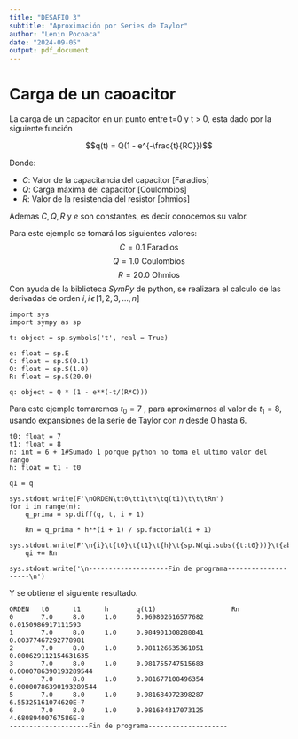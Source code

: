 ```yaml
---
title: "DESAFIO 3"
subtitle: "Aproximación por Series de Taylor"
author: "Lenin Pocoaca"
date: "2024-09-05"
output: pdf_document
---
```


# Carga de un caoacitor
La carga de un capacitor en un punto entre 
t=0 y t > 0, esta dado por la siguiente función

$$q(t) = Q(1 - e^{-\frac{t}{RC}})$$

Donde:
- $C$: Valor de la capacitancia del capacitor [Faradios]
- $Q$: Carga máxima del capacitor [Coulombios]
- $R$: Valor de la resistencia del resistor [ohmios]

Ademas $C, Q, R \text{ y } e$ son constantes, es decir conocemos su valor.

Para este ejemplo se tomará los siguientes valores:
$$C = 0.1\text{ Faradios}$$
$$Q = 1.0\text{ Coulombios}$$
$$R = 20.0\text{ Ohmios}$$
Con ayuda de la biblioteca $SymPy$ de python, se realizara el calculo de las derivadas de orden $i, i \,\epsilon\,[1, 2, 3, ..., n]$

```{python, collapse = TRUE, echo = FALSE}
import sys
import sympy as sp

t: object = sp.symbols('t', real = True)

e: float = sp.E
C: float = sp.S(0.1)
Q: float = sp.S(1.0)
R: float = sp.S(20.0)

q: object = Q * (1 - e**(-t/(R*C)))
```

Para este ejemplo tomaremos $t_{0}=7$ , para aproximarnos al valor de $t_{1}=8$, usando expansiones de la serie de Taylor con $n$ desde 0 hasta 6. 

```{python, collapse = TRUE, echo = FALSE}
t0: float = 7
t1: float = 8
n: int = 6 + 1#Sumado 1 porque python no toma el ultimo valor del rango
h: float = t1 - t0

q1 = q

sys.stdout.write(F'\nORDEN\tt0\tt1\th\tq(t1)\t\t\tRn')
for i in range(n):
    q_prima = sp.diff(q, t, i + 1)
    
    Rn = q_prima * h**(i + 1) / sp.factorial(i + 1)
    sys.stdout.write(F'\n{i}\t{t0}\t{t1}\t{h}\t{sp.N(qi.subs({t:t0}))}\t{abs(sp.N(Rn.subs({t:t0})))}')
    qi += Rn

sys.stdout.write('\n--------------------Fin de programa--------------------\n')
```
Y se obtiene el siguiente resultado.
```{python, collapse = TRUE, echo = FALSE}
ORDEN   t0      t1      h       q(t1)                   Rn
0       7.0     8.0     1.0     0.969802616577682       0.0150986917111593
1       7.0     8.0     1.0     0.984901308288841       0.00377467292778981
2       7.0     8.0     1.0     0.981126635361051       0.000629112154631635
3       7.0     8.0     1.0     0.981755747515683       0.0000786390193289544
4       7.0     8.0     1.0     0.981677108496354       0.00000786390193289544
5       7.0     8.0     1.0     0.981684972398287       6.55325161074620E-7
6       7.0     8.0     1.0     0.981684317073125       4.68089400767586E-8
--------------------Fin de programa--------------------
```